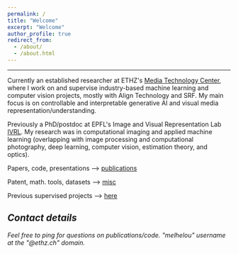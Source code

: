```yaml
---
permalink: /
title: "Welcome"
excerpt: "Welcome"
author_profile: true
redirect_from: 
  - /about/
  - /about.html
---
```


<!---
*:hourglass_flowing_sand: ~Last update: Feb 2022~ :hourglass_flowing_sand:*
-->

---
Currently an established researcher at ETHZ's [Media Technology Center](https://mtc.ethz.ch/), where I work on and supervise industry-based machine learning and computer vision projects, mostly with Align Technology and SRF. My main focus is on controllable and interpretable generative AI and visual media representation/understanding. 

Previously a PhD/postdoc at EPFL's Image and Visual Representation Lab [IVRL](https://ivrl.epfl.ch/). My research was in computational imaging and applied machine learning (overlapping with image processing and computational photography, deep learning, computer vision, estimation theory, and optics).

Papers, code, presentations --> [publications](https://majedelhelou.github.io/publications/)

Patent, math. tools, datasets --> [misc](https://majedelhelou.github.io/misc/)

Previous supervised projects --> [here](https://majedelhelou.github.io/teaching/project_supervision)


*Contact details*
---
*Feel free to ping for questions on publications/code. "melhelou" username at the "@ethz.ch" domain.*
